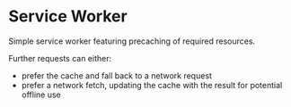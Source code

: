 # Service Worker

Simple service worker featuring precaching of required resources.

Further requests can either:
- prefer the cache and fall back to a network request
- prefer a network fetch, updating the cache with the result for potential offline use
